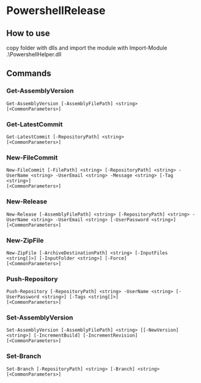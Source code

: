 # PowershellRelease

## How to use
copy folder with dlls and import the module with Import-Module .\PowershellHelper.dll

## Commands

### Get-AssemblyVersion

```
Get-AssemblyVersion [-AssemblyFilePath] <string>
[<CommonParameters>]
```
	
### Get-LatestCommit

```
Get-LatestCommit [-RepositoryPath] <string>
[<CommonParameters>]
```
	
### New-FileCommit

```
New-FileCommit [-FilePath] <string> [-RepositoryPath] <string> -UserName <string> -UserEmail <string> -Message <string> [-Tag <string>]
[<CommonParameters>]
```
	
### New-Release

```
New-Release [-AssemblyFilePath] <string> [-RepositoryPath] <string> -UserName <string> -UserEmail <string> [-UserPassword <string>]
[<CommonParameters>]
```
	
### New-ZipFile

```
New-ZipFile [-ArchiveDestinationPath] <string> [-InputFiles <string[]>] [-InputFolder <string>] [-Force]
[<CommonParameters>]
```
	
### Push-Repository

```
Push-Repository [-RepositoryPath] <string> -UserName <string> [-UserPassword <string>] [-Tags <string[]>]
[<CommonParameters>]
```
	
### Set-AssemblyVersion

```
Set-AssemblyVersion [-AssemblyFilePath] <string> [[-NewVersion] <string>] [-IncrementBuild] [-IncrementRevision]
[<CommonParameters>]
```

### Set-Branch

```
Set-Branch [-RepositoryPath] <string> [-Branch] <string>
[<CommonParameters>]
```
